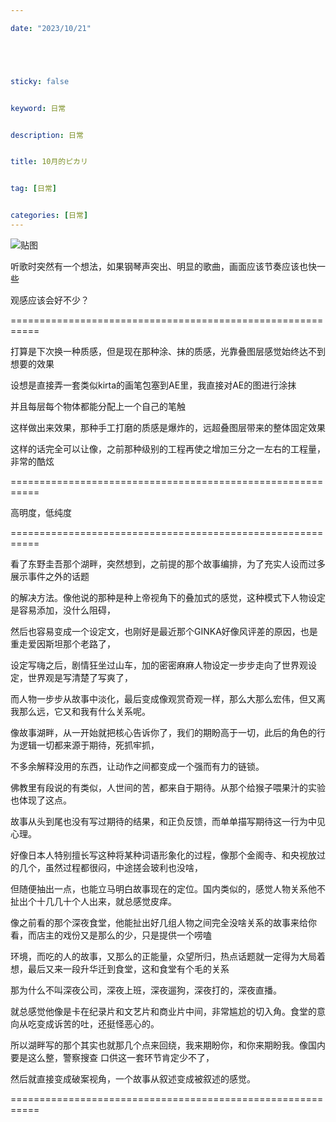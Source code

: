 ```yaml
---

date: "2023/10/21"





sticky: false


keyword: 日常


description: 日常


title: 10月的ピカリ


tag: [日常]


categories: [日常]
---
```

![贴图](https://hxcy.moe/files/2023/10/bc93e11e73b551ba920bc143b118c79c.jpg)

听歌时突然有一个想法，如果钢琴声突出、明显的歌曲，画面应该节奏应该也快一些

观感应该会好不少？

===========================================================

打算是下次换一种质感，但是现在那种涂、抹的质感，光靠叠图层感觉始终达不到想要的效果

设想是直接弄一套类似kirta的画笔包塞到AE里，我直接对AE的图进行涂抹

并且每层每个物体都能分配上一个自己的笔触

这样做出来效果，那种手工打磨的质感是爆炸的，远超叠图层带来的整体固定效果

这样的话完全可以让像，之前那种级别的工程再使之增加三分之一左右的工程量，非常的酷炫

===========================================================

高明度，低纯度

===========================================================

看了东野圭吾那个湖畔，突然想到，之前提的那个故事编排，为了充实人设而过多展示事件之外的话题

的解决方法。像他说的那种是种上帝视角下的叠加式的感觉，这种模式下人物设定是容易添加，没什么阻碍，

然后也容易变成一个设定文，也刚好是最近那个GINKA好像风评差的原因，也是重走爱因斯坦那个老路了，

设定写嗨之后，剧情狂坐过山车，加的密密麻麻人物设定一步步走向了世界观设定，世界观是写清楚了写爽了，

而人物一步步从故事中淡化，最后变成像观赏奇观一样，那么大那么宏伟，但又离我那么远，它又和我有什么关系呢。

像故事湖畔，从一开始就把核心告诉你了，我们的期盼高于一切，此后的角色的行为逻辑一切都来源于期待，死抓牢抓，

不多余解释没用的东西，让动作之间都变成一个强而有力的链锁。

佛教里有段说的有类似，人世间的苦，都来自于期待。从那个给猴子喂果汁的实验也体现了这点。

故事从头到尾也没有写过期待的结果，和正负反馈，而单单描写期待这一行为中见心理。

好像日本人特别擅长写这种将某种词语形象化的过程，像那个金阁寺、和央视放过的几个，虽然过程都很闷，中途搓会玻利也没啥，

但随便抽出一点，也能立马明白故事现在的定位。国内类似的，感觉人物关系他不扯出个十几几十个人出来，就总感觉皮痒。

像之前看的那个深夜食堂，他能扯出好几组人物之间完全没啥关系的故事来给你看，而店主的戏份又是那么的少，只是提供一个唠嗑

环境，而吃的人的故事，又那么的正能量，众望所归，热点话题就一定得为大局着想，最后又来一段升华迁到食堂，这和食堂有个毛的关系

那为什么不叫深夜公司，深夜上班，深夜遛狗，深夜打的，深夜直播。

就总感觉他像是卡在纪录片和文艺片和商业片中间，非常尴尬的切入角。食堂的意向从吃变成诉苦的吐，还挺怪恶心的。

所以湖畔写的那个其实也就那几个点来回绕，我来期盼你，和你来期盼我。像国内要是这么整，警察搜查 口供这一套环节肯定少不了，

然后就直接变成破案视角，一个故事从叙述变成被叙述的感觉。

===========================================================